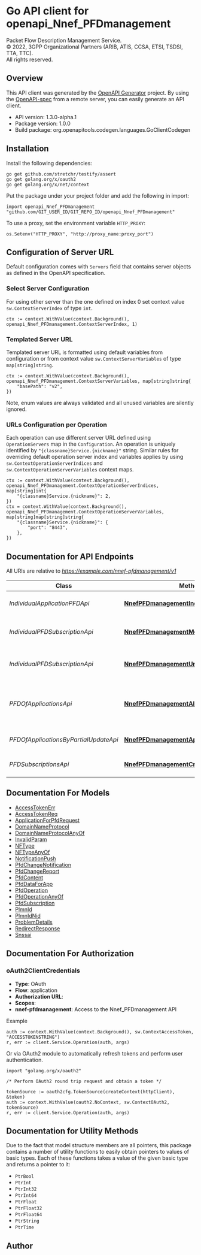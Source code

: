 # Go API client for openapi_Nnef_PFDmanagement

Packet Flow Description Management Service.  
© 2022, 3GPP Organizational Partners (ARIB, ATIS, CCSA, ETSI, TSDSI, TTA, TTC).  
All rights reserved.


## Overview
This API client was generated by the [OpenAPI Generator](https://openapi-generator.tech) project.  By using the [OpenAPI-spec](https://www.openapis.org/) from a remote server, you can easily generate an API client.

- API version: 1.3.0-alpha.1
- Package version: 1.0.0
- Build package: org.openapitools.codegen.languages.GoClientCodegen

## Installation

Install the following dependencies:

```shell
go get github.com/stretchr/testify/assert
go get golang.org/x/oauth2
go get golang.org/x/net/context
```

Put the package under your project folder and add the following in import:

```golang
import openapi_Nnef_PFDmanagement "github.com/GIT_USER_ID/GIT_REPO_ID/openapi_Nnef_PFDmanagement"
```

To use a proxy, set the environment variable `HTTP_PROXY`:

```golang
os.Setenv("HTTP_PROXY", "http://proxy_name:proxy_port")
```

## Configuration of Server URL

Default configuration comes with `Servers` field that contains server objects as defined in the OpenAPI specification.

### Select Server Configuration

For using other server than the one defined on index 0 set context value `sw.ContextServerIndex` of type `int`.

```golang
ctx := context.WithValue(context.Background(), openapi_Nnef_PFDmanagement.ContextServerIndex, 1)
```

### Templated Server URL

Templated server URL is formatted using default variables from configuration or from context value `sw.ContextServerVariables` of type `map[string]string`.

```golang
ctx := context.WithValue(context.Background(), openapi_Nnef_PFDmanagement.ContextServerVariables, map[string]string{
	"basePath": "v2",
})
```

Note, enum values are always validated and all unused variables are silently ignored.

### URLs Configuration per Operation

Each operation can use different server URL defined using `OperationServers` map in the `Configuration`.
An operation is uniquely identified by `"{classname}Service.{nickname}"` string.
Similar rules for overriding default operation server index and variables applies by using `sw.ContextOperationServerIndices` and `sw.ContextOperationServerVariables` context maps.

```golang
ctx := context.WithValue(context.Background(), openapi_Nnef_PFDmanagement.ContextOperationServerIndices, map[string]int{
	"{classname}Service.{nickname}": 2,
})
ctx = context.WithValue(context.Background(), openapi_Nnef_PFDmanagement.ContextOperationServerVariables, map[string]map[string]string{
	"{classname}Service.{nickname}": {
		"port": "8443",
	},
})
```

## Documentation for API Endpoints

All URIs are relative to *https://example.com/nnef-pfdmanagement/v1*

Class | Method | HTTP request | Description
------------ | ------------- | ------------- | -------------
*IndividualApplicationPFDApi* | [**NnefPFDmanagementIndAppFetch**](docs/IndividualApplicationPFDApi.md#nnefpfdmanagementindappfetch) | **Get** /applications/{appId} | Retrieve the PFD for an application.
*IndividualPFDSubscriptionApi* | [**NnefPFDmanagementModifySubscr**](docs/IndividualPFDSubscriptionApi.md#nnefpfdmanagementmodifysubscr) | **Put** /subscriptions/{subscriptionId} | Updates/replaces an existing subscription resource
*IndividualPFDSubscriptionApi* | [**NnefPFDmanagementUnsubscribe**](docs/IndividualPFDSubscriptionApi.md#nnefpfdmanagementunsubscribe) | **Delete** /subscriptions/{subscriptionId} | Delete a subscription of PFD change notification.
*PFDOfApplicationsApi* | [**NnefPFDmanagementAllFetch**](docs/PFDOfApplicationsApi.md#nnefpfdmanagementallfetch) | **Get** /applications | Retrieve PFDs for all applications or for one or multiple applications with query parameter.
*PFDOfApplicationsByPartialUpdateApi* | [**NnefPFDmanagementAppFetchPartialUpdate**](docs/PFDOfApplicationsByPartialUpdateApi.md#nnefpfdmanagementappfetchpartialupdate) | **Post** /applications/partialpull | retrieve the PFD(s) by partial update
*PFDSubscriptionsApi* | [**NnefPFDmanagementCreateSubscr**](docs/PFDSubscriptionsApi.md#nnefpfdmanagementcreatesubscr) | **Post** /subscriptions | Subscribe the notification of PFD changes.


## Documentation For Models

 - [AccessTokenErr](docs/AccessTokenErr.md)
 - [AccessTokenReq](docs/AccessTokenReq.md)
 - [ApplicationForPfdRequest](docs/ApplicationForPfdRequest.md)
 - [DomainNameProtocol](docs/DomainNameProtocol.md)
 - [DomainNameProtocolAnyOf](docs/DomainNameProtocolAnyOf.md)
 - [InvalidParam](docs/InvalidParam.md)
 - [NFType](docs/NFType.md)
 - [NFTypeAnyOf](docs/NFTypeAnyOf.md)
 - [NotificationPush](docs/NotificationPush.md)
 - [PfdChangeNotification](docs/PfdChangeNotification.md)
 - [PfdChangeReport](docs/PfdChangeReport.md)
 - [PfdContent](docs/PfdContent.md)
 - [PfdDataForApp](docs/PfdDataForApp.md)
 - [PfdOperation](docs/PfdOperation.md)
 - [PfdOperationAnyOf](docs/PfdOperationAnyOf.md)
 - [PfdSubscription](docs/PfdSubscription.md)
 - [PlmnId](docs/PlmnId.md)
 - [PlmnIdNid](docs/PlmnIdNid.md)
 - [ProblemDetails](docs/ProblemDetails.md)
 - [RedirectResponse](docs/RedirectResponse.md)
 - [Snssai](docs/Snssai.md)


## Documentation For Authorization



### oAuth2ClientCredentials


- **Type**: OAuth
- **Flow**: application
- **Authorization URL**: 
- **Scopes**: 
 - **nnef-pfdmanagement**: Access to the Nnef_PFDmanagement API

Example

```golang
auth := context.WithValue(context.Background(), sw.ContextAccessToken, "ACCESSTOKENSTRING")
r, err := client.Service.Operation(auth, args)
```

Or via OAuth2 module to automatically refresh tokens and perform user authentication.

```golang
import "golang.org/x/oauth2"

/* Perform OAuth2 round trip request and obtain a token */

tokenSource := oauth2cfg.TokenSource(createContext(httpClient), &token)
auth := context.WithValue(oauth2.NoContext, sw.ContextOAuth2, tokenSource)
r, err := client.Service.Operation(auth, args)
```


## Documentation for Utility Methods

Due to the fact that model structure members are all pointers, this package contains
a number of utility functions to easily obtain pointers to values of basic types.
Each of these functions takes a value of the given basic type and returns a pointer to it:

* `PtrBool`
* `PtrInt`
* `PtrInt32`
* `PtrInt64`
* `PtrFloat`
* `PtrFloat32`
* `PtrFloat64`
* `PtrString`
* `PtrTime`

## Author



